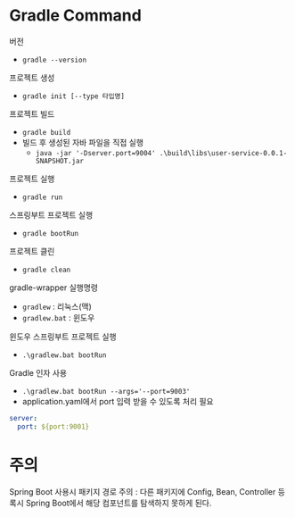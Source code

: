 # Gradle Command

버전
- `gradle --version`

프로젝트 생성
- `gradle init [--type 타입명]`

프로젝트 빌드
- `gradle build`
- 빌드 후 생성된 자바 파일을 직접 실행
  - `java -jar '-Dserver.port=9004' .\build\libs\user-service-0.0.1-SNAPSHOT.jar`

프로젝트 실행
- `gradle run`

스프링부트 프로젝트 실행
- `gradle bootRun`

프로젝트 클린
- `gradle clean`

gradle-wrapper 실행명령
- `gradlew` : 리눅스(맥)
- `gradlew.bat` : 윈도우

윈도우 스프링부트 프로젝트 실행
- `.\gradlew.bat bootRun`

Gradle 인자 사용
- `.\gradlew.bat bootRun --args='--port=9003'`
- application.yaml에서 port 입력 받을 수 있도록 처리 필요
```yaml
server:
  port: ${port:9001}
```

# 주의
Spring Boot 사용시 패키지 경로 주의 : 다른 패키지에 Config, Bean, Controller 등록시 Spring Boot에서 해당 컴포넌트를 탐색하지 못하게 된다.
